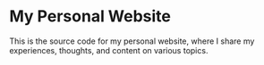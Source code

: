 # My Personal Website
This is the source code for my personal website, where I share my experiences, thoughts, and content on various topics.

